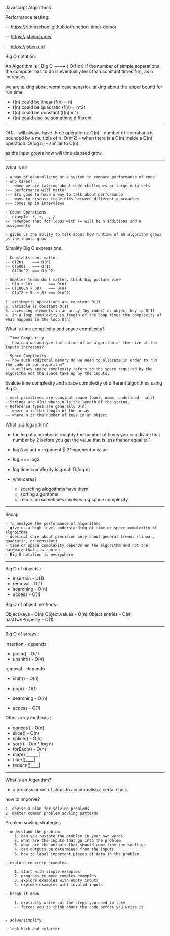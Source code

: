 Javascript Algorithms

Performance testing:

-- https://rithmschool.github.io/function-timer-demo/

-- https://jsbench.me/

-- https://jsben.ch/

Big O notation:

An Algorithm is ( Big O ---> ) O(f(n)) if the number of simple soperations the computer has to do is eventually less than constant times f(n), as n increases.

we are talking about worst case senarior. talking about the upper bound for run time

- f(n) could be linear (f(n) = n)
- f(n) could be quadratic (f(n) = n^2)
- f(n) could be constant (f(n) = 1)
- f(n) could also be something different

*********************************************************************************************

O(1)     - will always have three operations.
O(n)     - number of operations is bounded by a multiple of n.
O(n^2)   - when there is a O(n) inside a O(n) operation.
O(log n) - similar to O(n).

as the input grows how will time elapsed grow.

*********************************************************************************************
What is it? 

    - a way of generalizing or a system to compare performance of code.
    - who cares?
    --- when we are talking about code challegnes or large data sets
    --- performance will matter
    --- its good to have a way to talk about performance
    --- ways to discuss trade offs between different approaches
    --- comes up in interviews

    - Count Operations
    -- example: *, +, -, /
    -- remember that for loops with += will be n additions and n assignments

    - gives us the ablity to talk about how runtime of an algorithm grows as the inputs grow

Simplify Big O expressions.

    - Constants dont matter
    -- O(2n)    === O(n)
    -- O(500)   === O(1)
    -- O(13n^2) === O(n^2)

    - Smaller terms dont matter. think big picture view
    -- O(n + 10)       === O(n)
    -- O(1000n + 50)   === O(n)
    -- O(n^2 + 5n + 8) === O(n^2)

    1. arithmetic operations are constant O(1)
    2. variable is constant O(1)
    3. accessing elements in an array (by index) or object key is O(1)
    4. in a loop complexity is length of the loop times the complexity of what happens in the loop O(n)
    

What is time complexity and space complexity?

    - Time Complexity
    -- how can we analyze the rntime of an algorithm as the size of the inputs increases?

    - Space Complexity
    -- how much additonal memory do we need to allocate in order to run the code in our algorithm?
    -- auxiliary space complexity refers to the space required by the algorithm not the space take up by the inputs.

Evalute time complexity and space complexity of different algorithms using Big O.

    - most primitives are constant space (bool, nums, undefined, null)
    - Strings are O(n) where n is the length of the string
    - Reference types are generally O(n)
    -- where n is the length of the array
    -- where n is the number of keys in an object

What is a logarithm?

- the log of a number is roughty the number of times you can divide that number by 2 before you get the value that is less thanor equal to 1
- log2(value) = exponent || 2^exponent = value
- log === log2
- log time complexity is great! O(log n)

- who cares?

    - searching alogoithms have them
    - sorting algorithms
    - recursion sometimes involves log space complexity

*********************************************************************************************

Recap

    - To analyze the performance of algorithms
    - give us a high level understanding of time or space complexity of algroithms
    - does not care about precision only about general trends (linear, quadratic, or constant)
    - time or space complexity depends on the algorithm and not the hardware that its run on
    - Big O notation is everywhere

*********************************************************************************************

Big O of objects :

- insertion - O(1)
- removal   - O(1)
- searching - O(n)
- access    - O(1)

Big O of object methods :

Object.keys    - O(n)
Object.values  - O(n)
Object.entries - O(n)
hasOwnProperty - O(1)

*********************************************************************************************

Big O of arrays :

insertion  - depends

- push()     - O(1)
- unshift()  - O(n)

removal    - depends

- shift()    - O(n)
- pop()      - O(1)

- searching  - O(n)
- access     - O(1)

Other array methods :

- concat()  - O(n)
- slice()   - O(n)
- splice()  - O(n)
- sort()    - O(n * log n)
- forEach() - O(n)
- map() ______|
- filter()____|
- reduce()____|

*********************************************************************************************

What is an Algorithm? 

- a process or set of steps to accompolish a certain task

how to imporve?

    1. devise a plan for solving problems
    2. master common problem sovling patterns

Problem sovling strategies

    - understand the problem
        1. can you restate the problem in your own words
        2. what are the inputs that go into the problem
        3. what are the outputs that should come from the soultion 
        4. can outputs be determined from the inputs.
        5. how to label important pieces of data in the problem

    - explore concrete examples

        1. start with simple examples
        2. progress to more complex examples
        3. explore examples with empty inputs
        4. explore examples wiht invalid inputs

    - break it down

        1. explicity write out the steps you need to take
        -- forces you to think about the code before you write it


    - solve/simplify

    - look back and refactor
